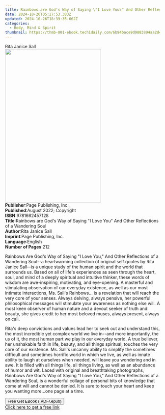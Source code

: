 ```yaml
---
title: Rainbows are God's Way of Saying \"I Love You\" And Other Reflections of a Wandering Soul | Free Book
date: 2024-10-26T05:27:53.383Z
updated: 2024-10-26T18:39:35.662Z
categories:
  - Body, Mind & Spirit
thumbnail: https://thmb-001-ebook.techidaily.com/6b94bace9d9883894aa2d452870a3b251e0b0abc030b749a4752b3306efe358d.jpg
---
```

<main id="book-container">
  <div class="flex flex-col">
    <div class="book-brief flex-1 py-6 px-4 sm:p-6 md:py-10 md:px-8">
      <!-- brief-->
      <div class="book-brief-main">Rita Janice Sall</div>
    </div>
    <div
      class="book-meta-info flex-1 grid gap-4 col-start-1 col-end-3 row-start-1 sm:mb-6 sm:grid-cols-4 lg:gap-6 lg:col-start-2 lg:row-end-6 lg:row-span-6 lg:mb-0"
    >
      <div
        class="book-meta-info-left place-content-center mt-4 p-4 text-sm leading-6 col-start-2 col-span-2 dark:text-slate-400"
      >
        <img
          class="w-full h-500 object-cover rounded-lg sm:h-255 sm:col-span-2 lg:col-span-full"
          src="https://img-001-ebook.techidaily.com/7988a08d7cf43f998faca17b87d089f894ef8cd35a76bca0cc4d1f9fb02779ac.jpg"
          alt=""
          width="312"
          height="500"
        />
      </div>
      <div
        class="book-meta-info-right mt-2 col-start-1 row-start-2 col-span-3 self-center"
      >
        <!-- meta data  -->
        <div class="flex flex-col px-4 md:px-8">
          <div class="flex-1">
            <strong>Publisher</strong>:<span class="px-2"
              >Page Publishing, Inc.</span
            >
          </div>
          <div class="flex-1">
            <strong>Published</strong>:<span class="px-2"
              >August 2022; Copyright</span
            >
          </div>
          <div class="flex-1">
            <strong>ISBN</strong>:<span class="px-2">9781662457128</span>
          </div>
          <div class="flex-1">
            <strong>Title</strong>:<span class="px-2"
              >Rainbows are God&#39;s Way of Saying &quot;I Love You&quot; And
              Other Reflections of a Wandering Soul</span
            >
          </div>
          <div class="flex-1">
            <strong>Author</strong>:<span class="px-2">Rita Janice Sall</span>
          </div>
          <div class="flex-1">
            <strong>Imprint</strong>:<span class="px-2"
              >Page Publishing, Inc.</span
            >
          </div>
          <div class="flex-1">
            <strong>Language</strong>:<span class="px-2">English</span>
          </div>
          <div class="flex-1">
            <strong>Number of Pages</strong>:<span class="px-2">212</span>
          </div>
        </div>
      </div>
    </div>
    <div class="book-description flex-1 py-6 px-4 sm:p-6 md:py-10 md:px-8">
      <div class="book-description-main">
        <div accordion-content="" id="description">
          <p>
            Rainbows Are God's Way of Saying "I Love You," And Other Reflections
            of a Wandering Soul--a heartwarming collection of original self
            quotes by Rita Janice Sall--is a unique study of the human spirit
            and the world that surrounds us. Based on all of life's experiences
            as seen through the heart, soul, and mind of a deeply spiritual and
            intuitive thinker, these words of wisdom are awe-inspiring,
            motivating, and eye-opening. A masterful and stimulating observation
            of our everyday existence, as well as our most intimate
            interactions, Ms. Sall's Rainbows... is a revelation that will reach
            the very core of your senses. Always delving, always pensive, her
            powerful philosophical messages will stimulate your awareness as
            nothing else will. A most keen observer of human nature and a devout
            seeker of truth and beauty, she gives credit to her most beloved
            muses, always present, always on call.
          </p>
          <p></p>
          <p>
            Rita's deep convictions and values lead her to seek out and
            understand this, the most incredible yet complex world we live
            in--and more importantly, the us of it, the most human part we play
            in our everyday world. A true believer, her unshakable faith in
            life, beauty, and all things spiritual, touches the very core of our
            existence. Ms. Sall's uncanny ability to simplify the sometimes
            difficult and sometimes horrific world in which we live, as well as
            innate ability to laugh at ourselves when needed, will leave you
            wondering and in awe. It is filled with all things life, all things
            living, as well as an abundance of humor and wit. Laced with
            original and breathtaking photographs, Rainbows Are God's Way of
            Saying "I Love You," And Other Reflections of a Wandering Soul, is a
            wonderful collage of personal bits of knowledge that come at will
            and cannot be denied. It is sure to touch your heart and keep you
            wanting more...one page at a time.
          </p>
        </div>
        <div class="accordion-fader"></div>
      </div>
    </div>
    <div class="book-excerpts flex-1 py-6 px-4 sm:p-6 md:py-10 md:px-8"></div>
    <div
      class="book-about-author flex-1 py-6 px-4 sm:p-6 md:py-10 md:px-8"
    ></div>
    <div class="book-free-get flex-1 py-6 px-4 sm:p-6 md:py-10 md:px-8">
      <button
        id="btn-free-get"
        class="bg-blue-500 hover:bg-blue-700 text-white font-bold py-2 px-4 rounded"
      >
        Free Get EBook (.PDF/.epub)
      </button>
      <div id="countdown-display" class="px-2 text-lg mt-2"></div>
      <a
        id="free-link"
        class="hidden bg-blue-500 hover:bg-blue-700 text-white font-bold py-2 px-4 rounded"
        href="https://www.ebooks.com/en-us/book/210662919/rainbows-are-god-s-way-of-saying-i-love-you-and-other-reflections-of-a-wandering-soul/rita-janice-sall/"
        target="_blank"
        >Click here to get a free link</a
      >
    </div>
    <script>
      let countdownTime = 0;
      let countdownInterval = null;
      document
        .getElementById('btn-free-get')
        .addEventListener('click', startCountdown);
      function startCountdown() {
        countdownTime = new Date().getTime() + 60000 * 3;
        countdownInterval = setInterval(updateCountdown, 1000);
        document.getElementById('btn-free-get').disabled = true;
        document
          .getElementById('btn-free-get')
          .classList.add('bg-gray-500', 'cursor-not-allowed');
      }
      function updateCountdown() {
        let currentTime = new Date().getTime();
        let timeLeft = countdownTime - currentTime;
        let secondsLeft = Math.floor(timeLeft / 1000);
        document.getElementById('countdown-display').innerHTML =
          `Remaining time: ${secondsLeft} seconds.`;
        if (secondsLeft <= 0) {
          clearInterval(countdownInterval);
          document.getElementById('btn-free-get').classList.add('hidden');
          document.getElementById('free-link').classList.remove('hidden');
          document.getElementById('countdown-display').innerHTML = '';
        }
      }
    </script>
  </div>
</main>

<ins class="adsbygoogle"
      style="display:block"
      data-ad-client="ca-pub-7571918770474297"
      data-ad-slot="8358498916"
      data-ad-format="auto"
      data-full-width-responsive="true"></ins>
    
